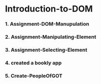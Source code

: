 # Introduction-to-DOM
### 1. Assignment-DOM-Manupulation
### 2. Assignment-Manipulating-Element
### 3. Assignment-Selecting-Element
### 4. created a bookly app
### 5. Create-PeopleOfGOT
